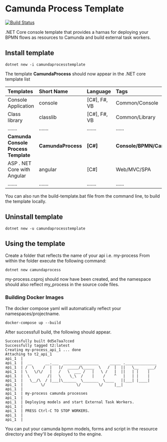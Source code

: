 # Camunda Process Template
[![Build Status](https://travis-ci.org/sjefvanleeuwen/camunda-process-template.svg?branch=master)](https://travis-ci.org/sjefvanleeuwen/camunda-process-template)

.NET Core console template that provides a harnas for deploying your BPMN flows as resources to Camunda and build external task workers.

## Install template
```
dotnet new -i camundaprocesstemplate
```
The template **CamundaProcess** should now appear in the .NET core template list

| Templates |  Short Name | Language |Tags|
|:---|:---|:---|:---|
|Console Application|console|[C#], F#, VB|Common/Console| 
Class library| classlib| [C#], F#, VB |Common/Library|
|.......|....... |....... |...... |
|**Camunda Console Process Template**| **CamundaProcess**|**[C#]**| **Console/BPMN/Camunda**
ASP . NET Core with Angular|angular|[C#]|Web/MVC/SPA|
|.......|....... |....... |...... |

You can also run the build-template.bat file from the command line, to build the template locally.

## Uninstall template
```
dotnet new -u camundaprocesstemplate
```

## Using the template

Create a folder that reflects the name of your api i.e. my-process
From within the folder execute the following command:

```
dotnet new camundaprocess
```

my-process.csproj should now have been created, and the namespace should also reflect my_process in the source code files.

### Building Docker Images

The docker compose yaml will automatically reflect your namespaces/projectname.

```
docker-compose up --build
```

After successfull build, the following should appear.

```
Successfully built 0d5e7aa7cced
Successfully tagged t2:latest
Creating my-process_api_1 ... done
Attaching to t2_api_1
api_1  |
api_1  |  __      __.___  ________________     _____ .______________
api_1  | /  \    /  |   |/  _____/\_____  \   /  |  ||   \__    ___/
api_1  | \   \/\/   |   /   \  ___ /   |   \ /   |  ||   | |    |
api_1  |  \        /|   \    \_\  /    |    /    ^   |   | |    |
api_1  |   \__/\  / |___|\______  \_______  \____   ||___| |____|
api_1  |        \/              \/        \/     |__|
api_1  |
api_1  | my-process camunda processes
api_1  |
api_1  | Deploying models and start External Task Workers.
api_1  |
api_1  | PRESS Ctrl-C TO STOP WORKERS.
api_1  |
api_1  |
````

You can put your camunda bpmn models, forms and script in the resource directory and they'll be deployed to the engine.